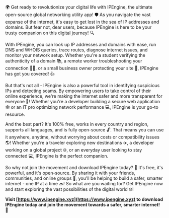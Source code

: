 🌍 Get ready to revolutionize your digital life with IPEngine, the ultimate open-source global networking utility app! 🛡️ As you navigate the vast expanse of the internet, it's easy to get lost in the sea of IP addresses and domains. But fear not, dear users, because IPEngine is here to be your trusty companion on this digital journey! 🔍

With IPEngine, you can look up IP addresses and domains with ease, run DNS and WHOIS queries, trace routes, diagnose internet issues, and monitor your network setup. Whether you're a student verifying the authenticity of a domain 📚, a remote worker troubleshooting your connection 🏃‍♂️, or a small business owner protecting your site 💼, IPEngine has got you covered! 👍

But that's not all - IPEngine is also a powerful tool in identifying suspicious IPs and detecting scams. By empowering users to take control of their online experience, we're making the internet safer and more transparent for everyone 🚀! Whether you're a developer building a secure web application 🕸️ or an IT pro optimizing network performance 💻, IPEngine is your go-to resource.

And the best part? It's 100% free, works in every country and region, supports all languages, and is fully open-source 🔓. That means you can use it anywhere, anytime, without worrying about costs or compatibility issues 🌎! Whether you're a traveler exploring new destinations ✈️, a developer working on a global project 🌐, or an everyday user looking to stay connected 💻, IPEngine is the perfect companion.

So why not join the movement and download IPEngine today? 📲 It's free, it's powerful, and it's open-source. By sharing it with your friends, communities, and online groups 🤝, you'll be helping to build a safer, smarter internet - one IP at a time 🔜! So what are you waiting for? Get IPEngine now and start exploring the vast possibilities of the digital world 🌐!

**Visit [https://www.ipengine.xyz](https://www.ipengine.xyz) to download IPEngine today and join the movement towards a safer, smarter internet! 🔗**